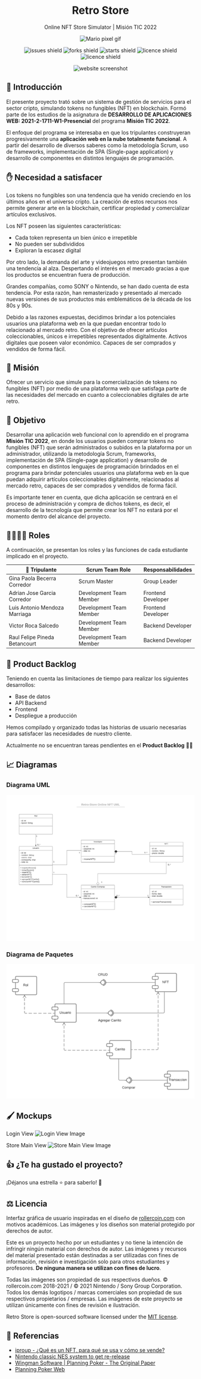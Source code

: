 <div align="center">
<h1>Retro Store</h1>

Online NFT Store Simulator | Misión TIC 2022

<img src="https://media.giphy.com/media/McDxBilGiX2WaT1YLQ/giphy.gif" width="120rem" alt="Mario pixel gif">

![issues shield](https://img.shields.io/github/issues/Lmendev/retro-store)
![forks shield](https://img.shields.io/github/forks/Lmendev/retro-store)
![starts shield](https://img.shields.io/github/stars/Lmendev/retro-store)
![licence shield](https://img.shields.io/github/license/Lmendev/retro-store)
![licence shield](https://img.shields.io/github/v/release/Lmendev/retro-store)
  

![website screenshot](.assets/mockups/store.png)
</div>

## 💬 Introducción

El presente proyecto trató sobre un sistema de gestión de servicios para el sector cripto, simulando tokens no fungibles (NFT) en blockchain. Formó parte de los estudios de la asignatura de **DESARROLLO DE APLICACIONES WEB: 2021-2-1711-W1-Presencial** del programa **Misión TIC 2022**. 

El enfoque del programa se interesaba en que los tripulantes construyeran progresivamente una **aplicación web en la nube totalmente funcional**. A partir del desarrollo de diversos saberes como la metodología Scrum, uso de frameworks, implementación de SPA (Single-page application) y desarrollo de componentes en distintos lenguajes de programación.

## ✋ Necesidad a satisfacer

Los tokens no fungibles son una tendencia que ha venido creciendo en los últimos años en el universo cripto. La creación de estos recursos nos permite generar arte en la blockchain, certificar propiedad y comercializar artículos exclusivos.

Los NFT poseen las siguientes características:

- Cada token representa un bien único e irrepetible
- No pueden ser subdivididos
- Exploran la escasez digital

Por otro lado, la demanda del arte y videojuegos retro presentan también una tendencia al alza. Despertando el interés en el mercado gracias a que los productos se encuentran fuera de producción.

Grandes compañías, como SONY o Nintendo, se han dado cuenta de esta tendencia. Por esta razón, han remasterizado y presentado al mercado nuevas versiones de sus productos más emblemáticos de la década de los 80s y 90s.

Debido a las razones expuestas, decidimos brindar a los potenciales usuarios una plataforma web en la que puedan encontrar todo lo relacionado al mercado retro. Con el objetivo de ofrecer artículos coleccionables, únicos e irrepetibles representados digitalmente. Activos digitales que poseen valor económico. Capaces de ser comprados y vendidos de forma fácil.

## 🚀 Misión

Ofrecer un servicio que simule para la comercialización de tokens no fungibles (NFT) por medio de una plataforma web que satisfaga parte de las necesidades del mercado en cuanto a coleccionables digitales de arte retro.

## 🎯 Objetivo

Desarrollar una aplicación web funcional con lo aprendido en el programa **Misión TIC 2022**, en donde los usuarios pueden comprar tokens no fungibles (NFT) que serán administrados o subidos en la plataforma por un administrador, utilizando la metodología Scrum, frameworks, implementación de SPA (Single-page application) y desarrollo de componentes en distintos lenguajes de programación brindados en el programa para brindar potenciales usuarios una plataforma web en la que puedan adquirir artículos coleccionables digitalmente, relacionados al mercado retro, capaces de ser comprados y vendidos de forma fácil.

Es importante tener en cuenta, que dicha aplicación se centrará en el proceso de administración y compra de dichos tokens, es decir, el desarrollo de la tecnología que permite crear los NFT no estará por el momento dentro del alcance del proyecto.

## 👨‍💻👩‍💻 Roles
A continuación, se presentan los roles y las funciones de cada estudiante implicado en el proyecto.

| 🚀 Tripulante                       | Scrum Team Role         | Responsabilidades    |
|-------------------------------|-------------------------|--------------------|
| Gina Paola Becerra Corredor   | Scrum Master            | Group Leader       |
| Adrian Jose Garcia Corredor   | Development Team Member | Frontend Developer |
| Luis Antonio Mendoza Marriaga | Development Team Member | Frontend Developer |
| Victor Roca Salcedo           | Development Team Member | Backend Developer  |
| Raul Felipe Pineda Betancourt | Development Team Member | Backend Developer  |

## 📝 Product Backlog

Teniendo en cuenta las limitaciones de tiempo para realizar los siguientes desarrollos:

- Base de datos
- API Backend
- Frontend
- Despliegue a producción

Hemos compilado y organizado todas las historias de usuario necesarias para satisfacer las necesidades de nuestro cliente.

Actualmente no se encuentran tareas pendientes en el **Product Backlog** 💆‍♂️

## 📈 Diagramas 

### Diagrama UML

![UML diagram image](.assets/uml/Diagrama%20UML%20Retro-Store.png)

### Diagrama de Paquetes

![Paquetes diagram image](.assets/uml/Diagrama%20de%20Paquetes.png)

## 🖌️ Mockups

Login View
![Login View Image](.assets/mockups/login.png)

Store Main View
![Store Main View Image](.assets/mockups/store.png)

## 👍 ¿Te ha gustado el proyecto?
¡Déjanos una estrella ⭐ para saberlo! 🙂

## ⚖️ Licencia
Interfaz gráfica de usuario inspiradas en el diseño de [rollercoin.com](http://rollercoin.com/) con motivos académicos. Las imágenes y los diseños son material protegido por derechos de autor.

Este es un proyecto hecho por un estudiantes y no tiene la intención de infringir ningún material con derechos de autor. Las imágenes y recursos del material presentado están destinadas a ser utilizadas con fines de información, revisión e investigación solo para otros estudiantes y profesores. **De ninguna manera se utilizan con fines de lucro**.

Todas las imágenes son propiedad de sus respectivos dueños. © rollercoin.com 2018-2021 / © 2021 Nintendo / Sony Group Corporation. Todos los demás logotipos / marcas comerciales son propiedad de sus respectivos propietarios / empresas. Las imágenes de este proyecto se utilizan únicamente con fines de revisión e ilustración.

Retro Store is open-sourced software licensed under the [MIT license](https://opensource.org/licenses/MIT).
## 📙 Referencias

- [iproup - ¿Qué es un NFT, para qué se usa y cómo se vende?](https://www.iproup.com/economia-digital/24021-que-es-un-nft-para-que-se-usa-y-como-se-vende)
- [Nintendo classic NES system to get re-release](https://ew.com/article/2016/07/18/nintendo-re-release-nes/)
- [Wingman Software | Planning Poker - The Original Paper](https://wingman-sw.com/articles/planning-poker)
- [Planning Poker Web](https://www.planningpoker.com/)
